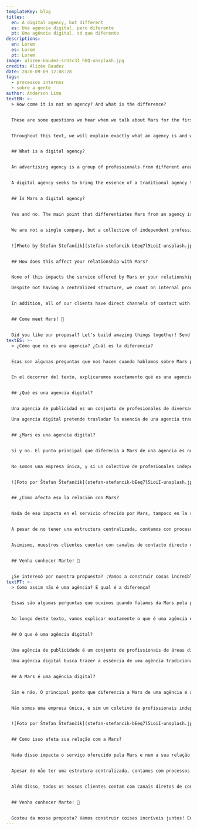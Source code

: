```yaml
---
templateKey: blog
titles:
  en: A digital agency, but different
  es: Una agencia digital, pero diferente
  pt: Uma agência digital, só que diferente
descriptions:
  en: Lorem
  es: Lorem
  pt: Lorem
image: alizee-baudez-srUzc3I_h8Q-unsplash.jpg
credits: Alizée Baudez
date: 2020-09-09 12:08:28
tags:
  - processos internos
  - sobre a gente
author: Anderson Lima
textEN: >-
  > How come it is not an agency? And what is the difference?


  These are some questions we hear when we talk about Mars for the first time to clients, providers and even colleagues.


  Throughout this text, we will explain exactly what an agency is and why we don't consider ourselves one.


  ## What is a digital agency?


  An advertising agency is a group of professionals from different areas who work together to communicate for your brand. Copywriters, designers and programmers are some of those.


  A digital agency seeks to bring the essence of a traditional agency to an online environment, prioritizing the use of digital media to communicate with its clients, giving up even a physical space for meetings.


  ## Is Mars a digital agency?


  Yes and no. The main point that differentiates Mars from an agency is our internal organization.


  We are not a single company, but a collective of independent professionals working under the same name. This means that all the members are here because they believe in the project. In addition, our structure is totally horizontal: there is no traditional _boss_ figure and everyone has an active voice in decisions, helping to build our future. This system also allows our team to work in an open and inclusive environment and allows flexible schedules and scalable demands, increasing productivity and also the quality of life of the professionals.


  ![Photo by Štefan Štefančík](stefan-stefancik-bEeq7l5LoiI-unsplash.jpg)


  ## How does this affect your relationship with Mars?


  None of this impacts the service offered by Mars or your relationship as a client with us.

  Despite not having a centralized structure, we count on internal processes that guarantee the quality of the services offered, starting from the selection of the professionals that are part of the collective to the materials finalized and delivered to our clients.


  In addition, all of our clients have direct channels of contact with Mars, having at their disposal telephone, email, WhatsApp and social networks.


  ## Come meet Mars! 🚀


  Did you like our proposal? Let's build amazing things together! Send an email to [hi@marscollective.co](mailto:hi@marscollective.co) or a message to [our WhatsApp](https://wa.me/5545991328593) or the [form on our website](#contact) and come see what we can do for your company.
textES: >-
  > ¿Cómo que no es una agencia? ¿Cuál es la diferencia?


  Esas son algunas preguntas que nos hacen cuando hablamos sobre Mars por la primera vez a nuestros clientes, proveedores e incluso colegas profesionales.


  En el decorrer del texto, explicaremos exactamento qué es una agencia y porqué no nos consideramos una.


  ## ¿Qué es una agencia digital?


  Una agencia de publicidad es un conjunto de profesionales de diversas áreas, que trabajan juntos para comunicar. Redactores, Diseñadores y Programadores son algunos de ellos.

  Una agencia digital pretende trasladar la esencia de una agencia tradicional para un ambiente online, priorizando el uso de medios digitales para comunicarse con sus clientes, inclusive, dejando de lado el uso de espacio físico para reuniones.


  ## ¿Mars es una agencia digital?


  Sí y no. El punto principal que diferecia a Mars de una agencia es nuestra organización interna.


  No somos una empresa única, y sí un colectivo de profesionales independientes trabajando bajo un mismo nombre. Eso significa que todos los miembros hacen parte del equipo porque creen en el proyecto. Además, nuestra estructura es totalmente horizontal: no existe la figura tradicional de jefe y todos tienen voz activa en las decisiones, ayudando a construir nuestro futuro. Ese sistema también permite que nuestro equipo trabaje en un ambiente abierto e inclusivo, así como horarios flexibles y demandas escalables, aumentando la productividad, y claro, la calidad de vida de los profesionales.


  ![Foto por Štefan Štefančík](stefan-stefancik-bEeq7l5LoiI-unsplash.jpg)


  ## ¿Cómo afecta eso la relación con Mars?


  Nada de eso impacta en el servicio ofrecido por Mars, tampoco en la relación de clientes con nosotros.


  A pesar de no tener una estructura centralizada, contamos con procesos internos que garantizan la calidad de nuestros servicios ofrecidos, comenzando desde la selección de profesionales que hacen parte del colectivo, hasta los materiales finalizados y entregados a nuestros clientes.


  Asimismo, nuestros clientes cuentan con canales de contacto directo con Mars, teniendo a disposición teléfono, e-mail y WhatsApp.


  ## Venha conhecer Marte! 🚀


  ¿Se interesó por nuestra propuesta? ¡Vamos a construir cosas increíbles juntos! Envíenos un e-mail a [hi@marscollective.co](mailto:hi@marscollective.co) o un mensaje en [nuestro WhatsApp](https://wa.me/5545991328593), o por el [formulario de contacto de nuestro sitio web](#contact).
textPT: >-
  > Como assim não é uma agência? E qual é a diferença?


  Essas são algumas perguntas que ouvimos quando falamos da Mars pela primeira vez para clientes, fornecedores e até mesmo colegas de profissão.


  Ao longo deste texto, vamos explicar exatamente o que é uma agência e o porquê de não nos considerarmos uma.


  ## O que é uma agência digital?


  Uma agência de publicidade é um conjunto de profissionais de áreas diversas que, juntos, trabalham para comunicar. Redatores, designers e programadores são alguns deles.

  Uma agência digital busca trazer a essência de uma agência tradicional para um ambiente online, priorizando o uso de meios digitais para se comunicar com seus clientes, abrindo mão até mesmo de um espaço físico para reuniões.


  ## A Mars é uma agência digital?


  Sim e não. O principal ponto que diferencia a Mars de uma agência é a nossa organização interna.


  Não somos uma empresa única, e sim um coletivo de profissionais independentes trabalhando sob um mesmo nome. Isso significa que todos os membros estão aqui pois acreditam no projeto. Além disso, nossa estrutura é totalmente horizontal: não existe a figura tradicional de _chefe_ e todos têm voz ativa nas decisões, ajudando a construir nosso futuro. Esse sistema também permite que nossa equipe trabalhe em um ambiente aberto e inclusivo e permite horários flexíveis e demandas escaláveis, aumentando a produtividade e, é claro, a qualidade de vida dos profissionais.


  ![Foto por Štefan Štefančík](stefan-stefancik-bEeq7l5LoiI-unsplash.jpg)


  ## Como isso afeta sua relação com a Mars?


  Nada disso impacta o serviço oferecido pela Mars e nem a sua relação como cliente com a gente.


  Apesar de não ter uma estrutura centralizada, contamos com processos internos que garantem a qualidade dos serviços oferecidos, começando desde a seleção dos profissionais que fazem parte do coletivo até os materiais finalizados e entregues para nossos clientes.


  Além disso, todos os nossos clientes contam com canais diretos de contato com a Mars, tendo a sua disposição telefone, email, WhatsApp e redes sociais.


  ## Venha conhecer Marte! 🚀


  Gostou da nossa proposta? Vamos construir coisas incríveis juntos! Envie um email para [hi@marscollective.co](mailto:hi@marscollective.co) ou uma mensagem para [nosso WhatsApp](https://wa.me/5545991328593) ou pelo [formulário em nosso site](#contact) e venha conhecer o que podemos fazer por sua empresa.
---
```

